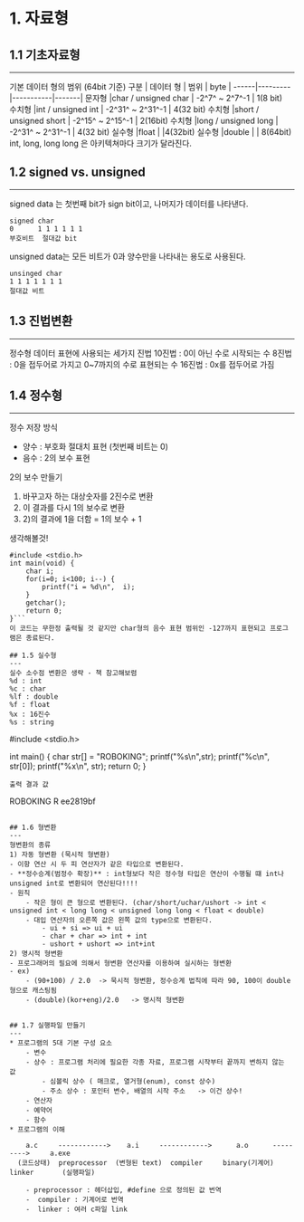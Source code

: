 # 1. 자료형
## 1.1 기초자료형
---
기본 데이터 형의 범위 (64bit 기준)
 구분 | 데이터 형 |    범위     | byte |
------|---------|-----------|-------|
문자형  |char / unsigned char | -2^7^ ~ 2^7^-1 | 1(8 bit)    
수치형  |int / unsigned int | -2^31^ ~ 2^31^-1 | 4(32 bit)
수치형  |short / unsigned short | -2^15^ ~ 2^15^-1 | 2(16bit)
수치형  |long / unsigned long | -2^31^ ~ 2^31^-1 | 4(32 bit)
실수형  |float | |4(32bit) 
실수형  |double | | 8(64bit)
int, long, long long 은  아키텍쳐마다 크기가 달라진다.

## 1.2 signed vs. unsigned 
---
signed data 는 첫번째 bit가 sign bit이고, 나머지가 데이터를 나타낸다.
	
    signed char
    0      1 1 1 1 1 1 
    부호비트  절대값 bit

unsigned data는 모든 비트가 0과 양수만을 나타내는 용도로 사용된다.
	
    unsinged char
    1 1 1 1 1 1 1
    절대값 비트
   
## 1.3 진법변환
---
정수형 데이터 표현에 사용되는 세가지 진법
10진법 : 0이 아닌 수로 시작되는 수
8진법 : 0을 접두어로 가지고 0~7까지의 수로 표현되는 수
16진법 : 0x를 접두어로 가짐

## 1.4 정수형
---
정수 저장 방식
- 양수 : 부호화 절대치 표현 (첫번째 비트는 0)
- 음수 : 2의 보수 표현

2의 보수 만들기
1) 바꾸고자 하는 대상숫자를 2진수로 변환
2) 이 결과를 다시 1의 보수로 변환
3) 2)의 결과에 1을 더함 = 1의 보수 + 1

생각해볼것!
```
#include <stdio.h>
int main(void) {
    char i;
    for(i=0; i<100; i--) {
        printf("i = %d\n",  i);
    }
    getchar();
    return 0;
}```
이 코드는 무한정 출력될 것 같지만 char형의 음수 표현 범위인 -127까지 표현되고 프로그램은 종료된다.

## 1.5 실수형
---
실수 소수점 변환은 생략 - 책 참고해보렴
%d : int
%c : char
%lf : double
%f : float
%x : 16진수
%s : string

```
#include <stdio.h>

int main() 
{
    char str[] = "ROBOKING";
    printf("%s\n",str);
    printf("%c\n", str[0]);
    printf("%x\n", str);
    return 0;
}
```
출력 결과 값
```
ROBOKING
R
ee2819bf
```

## 1.6 형변환 
---
형변환의 종류
1) 자동 형변환 (묵시적 형변환)
- 이항 연산 시 두 피 연산자가 같은 타입으로 변환된다.
- **정수승계(범정수 확장)** : int형보다 작은 정수형 타입은 연산이 수행될 떄 int나 unsigned int로 변환되어 연산된다!!!!
- 원칙
	- 작은 형이 큰 형으로 변환된다. (char/short/uchar/ushort -> int < unsigned int < long long < unsigned long long < float < double)
	- 대입 연산자의 오른쪽 값은 왼쪽 값의 type으로 변환된다.
		- ui + si => ui + ui
		- char + char => int + int
		- ushort + ushort => int+int
2) 명시적 형변환
- 프로그래머의 필요에 의해서 형변환 연산자를 이용하여 실시하는 형변환
- ex)
	- (90+100) / 2.0  -> 묵시적 형변환, 정수승계 법칙에 따라 90, 100이 double형으로 캐스팅됨
	- (double)(kor+eng)/2.0   -> 명시적 형변환 


## 1.7 실행파일 만들기
---
* 프로그램의 5대 기본 구성 요소
	- 변수
	- 상수 : 프로그램 처리에 필요한 각종 자료, 프로그램 시작부터 끝까지 변하지 않는 값
		- 심볼릭 상수 ( 매크로, 열거형(enum), const 상수)
		- 주소 상수 : 포인터 변수, 배열의 시작 주소   -> 이건 상수!
	- 연산자
	- 예약어
	- 함수
* 프로그램의 이해

	a.c     ------------>    a.i     ------------>      a.o      --------->     a.exe
  (코드상태)  preprocessor  (변형된 text)  compiler     binary(기계어)  linker       (실행파일)

    - preprocessor : 헤더삽입, #define 으로 정의된 값 번역 
    -  compiler : 기계어로 번역                  
    -  linker : 여러 c파일 link
